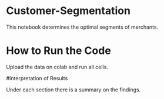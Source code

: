 # Customer-Segmentation

This notebook determines the optimal segments of merchants.

# How to Run the Code

Upload the data on colab and run all cells.

#Interpretation of Results

Under each section there is a summary on the findings.
